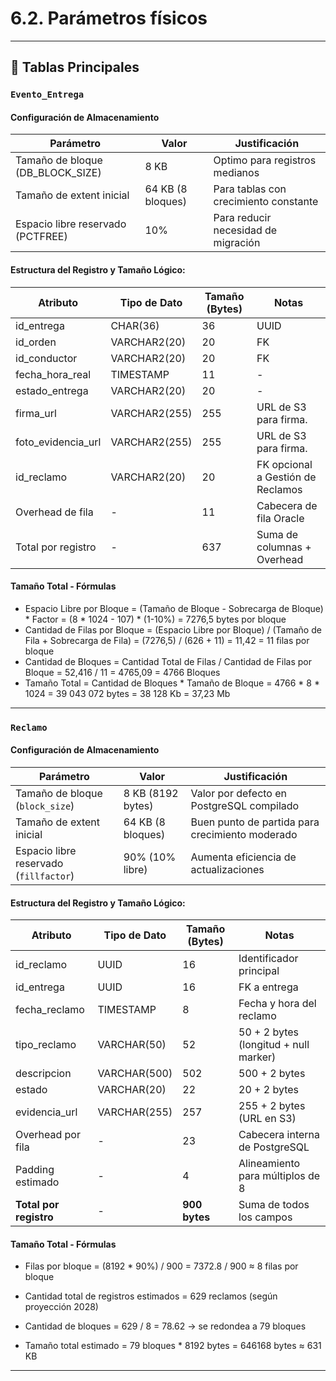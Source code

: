 # 6.2. Parámetros físicos

---

## 🔷 Tablas Principales

### `Evento_Entrega`

#### Configuración de Almacenamiento

| Parámetro                         | Valor                | Justificación                   |
|-----------------------------------|----------------------|---------------------------------|
| Tamaño de bloque (DB_BLOCK_SIZE)  | 8 KB                 | Optimo para registros medianos  |
| Tamaño de extent inicial          | 64 KB (8 bloques)    | Para tablas con crecimiento constante      |
| Espacio libre reservado (PCTFREE) | 10%                  | Para reducir necesidad de migración        |

#### Estructura del Registro y Tamaño Lógico:

| Atributo         | Tipo de Dato          | Tamaño (Bytes)    | Notas                     |
|------------------|-----------------------|-------------------|---------------------------|
| id_entrega       | CHAR(36)              | 36                | UUID                      | 
| id_orden         | VARCHAR2(20)	       | 20                | FK                        |
| id_conductor     | VARCHAR2(20)	       | 20                | FK                        |
| fecha_hora_real  | TIMESTAMP	           | 11                | -                         |
| estado_entrega   | VARCHAR2(20)	       | 20                | -                         |
| firma_url        | VARCHAR2(255)	       | 255               | URL de S3 para firma.                   |
| foto_evidencia_url   | VARCHAR2(255)	   | 255               | URL de S3 para firma.                   |
| id_reclamo       | VARCHAR2(20)	       | 20                | FK opcional a Gestión de Reclamos  |
| Overhead de fila | -	                   | 11                | Cabecera de fila Oracle       |
| Total por registro | -	               | 637               | Suma de columnas + Overhead   |

#### Tamaño Total - Fórmulas

- Espacio Libre por Bloque = (Tamaño de Bloque - Sobrecarga de Bloque) * Factor = (8 * 1024 - 107) * (1-10%) = 7276,5 bytes por bloque
- Cantidad de Filas por Bloque = (Espacio Libre por Bloque) / (Tamaño de Fila + Sobrecarga de Fila) = (7276,5) / (626 + 11) = 11,42 = 11 filas por bloque
- Cantidad de Bloques = Cantidad Total de Filas / Cantidad de Filas por Bloque = 52,416 / 11 =  4765,09 = 4766 Bloques
- Tamaño Total = Cantidad de Bloques * Tamaño de Bloque = 4766 * 8 * 1024 = 39 043 072 bytes = 38 128 Kb = 37,23 Mb

---
### `Reclamo`

#### Configuración de Almacenamiento

| Parámetro                         | Valor                | Justificación                                   |
|----------------------------------|----------------------|-------------------------------------------------|
| Tamaño de bloque (`block_size`)  | 8 KB (8192 bytes)    | Valor por defecto en PostgreSQL compilado       |
| Tamaño de extent inicial         | 64 KB (8 bloques)    | Buen punto de partida para crecimiento moderado |
| Espacio libre reservado (`fillfactor`) | 90% (10% libre) | Aumenta eficiencia de actualizaciones            |

#### Estructura del Registro y Tamaño Lógico:

| Atributo         | Tipo de Dato    | Tamaño (Bytes) | Notas                                    |
|------------------|-----------------|----------------|------------------------------------------|
| id_reclamo       | UUID            | 16             | Identificador principal                  |
| id_entrega       | UUID            | 16             | FK a entrega                             |
| fecha_reclamo    | TIMESTAMP       | 8              | Fecha y hora del reclamo                 |
| tipo_reclamo     | VARCHAR(50)     | 52             | 50 + 2 bytes (longitud + null marker)    |
| descripcion      | VARCHAR(500)    | 502            | 500 + 2 bytes                            |
| estado           | VARCHAR(20)     | 22             | 20 + 2 bytes                             |
| evidencia_url    | VARCHAR(255)    | 257            | 255 + 2 bytes (URL en S3)                |
| Overhead por fila| -               | 23             | Cabecera interna de PostgreSQL           |
| Padding estimado | -           | 4              | Alineamiento para múltiplos de 8         |
| **Total por registro** | -         | **900 bytes**  | Suma de todos los campos                 |

#### Tamaño Total - Fórmulas

- Filas por bloque = (8192 * 90%) / 900 = 7372.8 / 900 ≈ 8 filas por bloque

- Cantidad total de registros estimados = 629 reclamos (según proyección 2028)

- Cantidad de bloques = 629 / 8 = 78.62 → se redondea a 79 bloques

- Tamaño total estimado = 79 bloques * 8192 bytes = 646168 bytes ≈ 631 KB

---